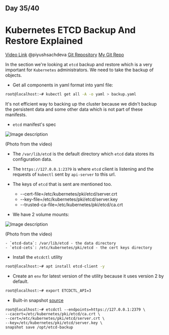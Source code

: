 ## Day 35/40
# Kubernetes ETCD Backup And Restore Explained
[Video Link](https://www.youtube.com/watch?v=R2wuFCYgnm4)
@piyushsachdeva 
[Git Repository](https://github.com/piyushsachdeva/CKA-2024/)
[My Git Repo](https://github.com/sina14/40daysofkubernetes)


In the section we're looking at `etcd` backup and restore which is a very important for `Kubernetes` administrators.
We need to take the backup of objects.

- Get all components in yaml format into yaml file:

```sh
root@localhost:~# kubectl get all -A -o yaml > backup.yaml

```

It's not efficient way to backing up the cluster because we didn't backup the persistent data and some other data which is not part of these manifests.

- `etcd` manifest's spec

![Image description](https://dev-to-uploads.s3.amazonaws.com/uploads/articles/2os7nc8qmqh0fiiwlga7.png)

(Photo from the video)

- The `/var/lib/etcd` is the default directory which `etcd` data stores its configuration data.

- The `https://127.0.0.1:2379` is where `etcd` client is listening and the requests of `kubectl` sent by `api-server` to this url.

- The keys of `etcd` that is sent are mentioned too.
    - --cert-file=/etc/kubernetes/pki/etcd/server.crt
    - --key-file=/etc/kubernetes/pki/etcd/server.key
    - --trusted-ca-file=/etc/kubernetes/pki/etcd/ca.crt

- We have 2 volume mounts:

![Image description](https://dev-to-uploads.s3.amazonaws.com/uploads/articles/5im6iwq3f5pyjy5lfc7r.png)

(Photo from the video)

    - `etcd-data`: /var/lib/etcd - the data directory
    - `etcd-cets`: /etc/kubernetes/pki/etcd - the cert keys directory


- Install the `etcdctl` utility

```sh
root@localhost:~# apt install etcd-client -y

```

- Create an `env` for latest version of the utility because it uses version 2 by default.

```sh
root@localhost:~# export ETCDCTL_API=3

```

- Built-in snapshot
[source](https://kubernetes.io/docs/tasks/administer-cluster/configure-upgrade-etcd/#built-in-snapshot)

```console
root@localhost:~# etcdctl --endpoints=https://127.0.0.1:2379 \
--cacert=/etc/kubernetes/pki/etcd/ca.crt \
--cert=/etc/kubernetes/pki/etcd/server.crt \
--key=/etc/kubernetes/pki/etcd/server.key \
snapshot save /opt/etcd-backup

```













